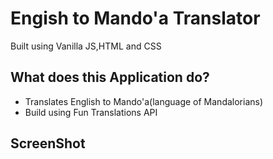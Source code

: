 # Engish to Mando'a Translator

Built using Vanilla JS,HTML and CSS

## What does this Application do?
 - Translates English to Mando'a(language of Mandalorians)
 - Build using Fun Translations API

## ScreenShot


